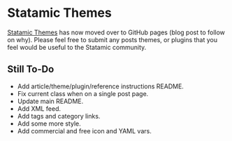 # Statamic Themes

[Statamic Themes](http://www.statamicthemes.com) has now moved over to GitHub pages (blog post to follow on why). Please feel free to submit any posts themes, or plugins that you feel would be useful to the Statamic community.

## Still To-Do

- Add article/theme/plugin/reference instructions README.
- Fix current class when on a single post page.
- Update main README.
- Add XML feed.
- Add tags and category links.
- Add some more style.
- Add commercial and free icon and YAML vars.
